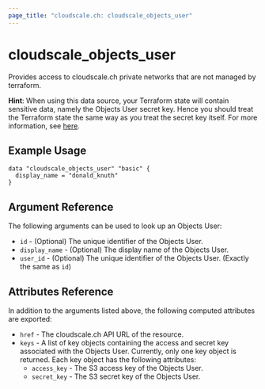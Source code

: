 ```yaml
---
page_title: "cloudscale.ch: cloudscale_objects_user"
---
```


# cloudscale\_objects\_user

Provides access to cloudscale.ch private networks that are not managed by terraform.

**Hint**: When using this data source, your Terraform state will contain
sensitive data, namely the Objects User secret key. Hence you should treat the
Terraform state the same way as you treat the secret key itself. For more
information, see <a href="/docs/state/sensitive-data.html">here</a>.

## Example Usage

```hcl
data "cloudscale_objects_user" "basic" {
  display_name = "donald_knuth"
}
```

## Argument Reference

The following arguments can be used to look up an Objects User:

* `id` - (Optional) The unique identifier of the Objects User.
* `display_name` - (Optional) The display name of the Objects User.
* `user_id` - (Optional) The unique identifier of the Objects User. (Exactly the same as `id`)

## Attributes Reference

In addition to the arguments listed above, the following computed attributes are exported:

* `href` - The cloudscale.ch API URL of the resource.
* `keys` - A list of key objects containing the access and secret key associated with the Objects User. Currently, only one key object is returned. Each key object has the following attributes:
  * `access_key` - The S3 access key of the Objects User.
  * `secret_key` - The S3 secret key of the Objects User.
